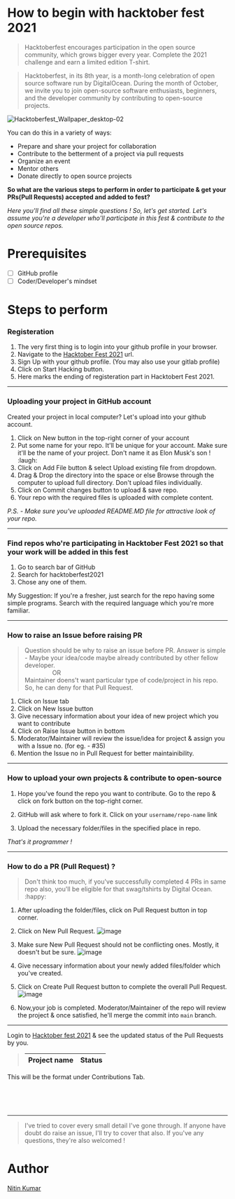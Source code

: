# How to begin with hacktober fest 2021

> Hacktoberfest encourages participation in the open source community, which grows bigger every year. Complete the 2021 challenge and earn a limited edition T-shirt.  

> Hacktoberfest, in its 8th year, is a month-long celebration of open source software run by DigitalOcean. During the month of October, we invite you to join open-source software enthusiasts, beginners, and the developer community by contributing to open-source projects. 

![Hacktoberfest_Wallpaper_desktop-02](https://user-images.githubusercontent.com/40369168/135885122-0931eeb0-ef6c-4ac7-9842-9d555c58a467.png)


You can do this in a variety of ways:

- Prepare and share your project for collaboration
- Contribute to the betterment of a project via pull requests
- Organize an event
- Mentor others
- Donate directly to open source projects

**So what are the various steps to perform in order to participate & get your PRs(Pull Requests) accepted and added to fest?**

*Here you'll find all these simple questions !
So, let's get started. Let's assume you're a developer who'll participate in this fest & contribute to the open source repos.*

# Prerequisites

- [ ] GitHub profile
- [ ] Coder/Developer's mindset

# Steps to perform

### **Registeration**
1. The very first thing is to login into your github profile in your browser.
2. Navigate to the [Hacktober Fest 2021](https://hacktoberfest.digitalocean.com/) url.
3. Sign Up with your github profile. (You may also use your gitlab profile)
4. Click on Start Hacking button.
5. Here marks the ending of registeration part in Hacktobert Fest 2021.

---
### **Uploading your project in GitHub account**

Created your project in local computer? Let's upload into your github account.

1. Click on New button in the top-right corner of your account
2. Put some name for your repo. It'll be unique for your account. Make sure it'll be the name of your project. Don't name it as Elon Musk's son ! :laugh:
3. Click on Add File button & select Upload existing file from dropdown.
4. Drag & Drop the directory into the space or else Browse through the computer to upload full directory. Don't upload files individually.
5. Click on Commit changes button to upload & save repo.
6. Your repo with the required files is uploaded with complete content. 

*P.S. - Make sure you've uploaded README.MD file for attractive look of your repo.*

---

### **Find repos who're participating in Hacktober Fest 2021 so that your work will be added in this fest**

1. Go to search bar of GitHub
2. Search for hacktoberfest2021
3. Chose any one of them. 

My Suggestion: If you're a fresher, just search for the repo having some simple programs. Search with the required language which you're more familiar.

---

### **How to raise an Issue before raising PR**

> Question should be why to raise an issue before PR. Answer is simple - Maybe your idea/code maybe already contributed by other fellow developer.  
&ensp;&ensp;&ensp;&ensp;&ensp;&ensp;&ensp;&ensp;&ensp;OR   
Maintainer doens't want particular type of code/project in his repo. So, he can deny for that Pull Request.

1. Click on Issue tab
2. Click on New Issue button
3. Give necessary information about your idea of new project which you want to contribute
4. Click on Raise Issue button in bottom
5. Moderator/Maintainer will review the issue/idea for project & assign you with a Issue no. (for eg. - #35)
6. Mention the Issue no in Pull Request for better maintainibility.

---

### **How to upload your own projects & contribute to open-source**

1. Hope you've found the repo you want to contribute. Go to the repo & click on fork button on the top-right corner.
  
2. GitHub will ask where to fork it. Click on your `username/repo-name` link
  
3. Upload the necessary folder/files in the specified place in repo.

*That's it programmer !*

---

### **How to do a PR (Pull Request) ?**
> Don't think too much, if you've successfully completed 4 PRs in same repo also, you'll be eligible for that swag/tshirts by Digital Ocean. :happy:

1. After uploading the folder/files, click on Pull Request button in top corner.
2. Click on New Pull Request.
  ![image](https://user-images.githubusercontent.com/40369168/135883341-56f8dcdc-6fbf-4dc8-ba6b-c7feee4fbd9a.png)

3. Make sure New Pull Request should not be conflicting ones. Mostly, it doesn't but be sure.
  ![image](https://user-images.githubusercontent.com/40369168/135883604-25c68ec5-f35c-4a85-85eb-b4eded7ce55d.png)

5. Give necessary information about your newly added files/folder which you've created.
  
6. Click on Create Pull Request button to complete the overall Pull Request.
  ![image](https://user-images.githubusercontent.com/40369168/135883837-eb24f0ec-cb90-4f74-83ac-c57b52683cc5.png)

7. Now,your job is completed. Moderator/Maintainer of the repo will review the project & once satisfied, he'll merge the commit into `main` branch.

---

Login to [Hacktober fest 2021](https://hacktoberfest.digitalocean.com/) & see the updated status of the Pull Requests by you.

> | Project name | Status |  
> |---|---|

This will be the format under Contributions Tab.

<br><br><br>

---

> I've tried to cover every small detail I've gone through. If anyone have doubt do raise an issue, I'll try to cover that also. If you've any questions, they're also welcomed !

# Author

[Nitin Kumar](https://github/com/nitinkumar30/)




